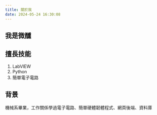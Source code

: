 ```yaml
---
title: 關於我
date: 2024-05-24 16:30:08
---
```


## 我是微醺

## 擅長技能

1. LabVIEW
2. Python
3. 簡單電子電路

## 背景

機械系畢業，工作關係學過電子電路、簡單硬體韌體程式、網頁後端、資料庫
